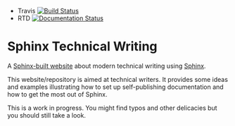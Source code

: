 - Travis [![Build Status](https://travis-ci.org/ArtFlag/sphinxtechnicalwriting.svg?branch=master)](https://travis-ci.org/ArtFlag/sphinxtechnicalwriting)
- RTD [![Documentation Status](https://readthedocs.org/projects/sphinxtechnicalwriting/badge/?version=latest)](https://sphinxtechnicalwriting.readthedocs.io/?badge=latest)

# Sphinx Technical Writing

A [Sphinx-built website](https://artflag.github.io/sphinxtechnicalwriting/) about modern technical writing
using [Sphinx](https://github.com/sphinx-doc/sphinx).

This website/repository is aimed at technical writers. It provides some ideas and examples illustrating how to
set up self-publishing documentation and how to get the most out of Sphinx.

This is a work in progress. You might find typos and other delicacies but you should still take a look.
